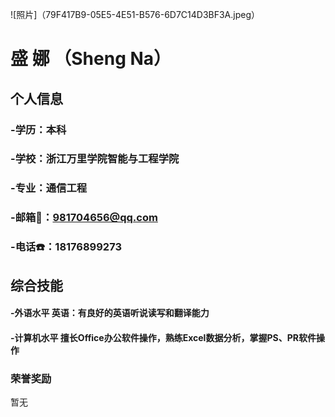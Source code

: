 ![照片]（79F417B9-05E5-4E51-B576-6D7C14D3BF3A.jpeg）
#  盛   娜 （Sheng Na）

## 个人信息
### -学历：本科
### -学校：浙江万里学院智能与工程学院
### -专业：通信工程
### -邮箱📧：981704656@qq.com
### -电话☎️：18176899273


## 综合技能
#### -外语水平	 英语：有良好的英语听说读写和翻译能力
#### -计算机水平	擅长Office办公软件操作，熟练Excel数据分析，掌握PS、PR软件操作


### 荣誉奖励
暂无

